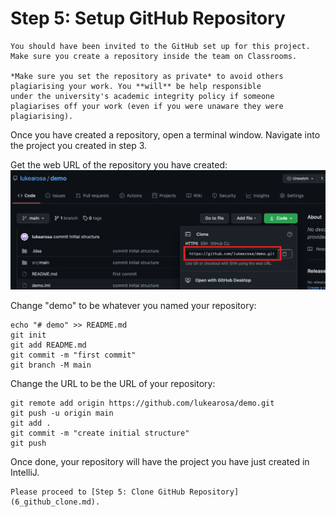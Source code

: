 # Step 5: Setup GitHub Repository

```{important}
You should have been invited to the GitHub set up for this project. Make sure you create a repository inside the team on Classrooms.

*Make sure you set the repository as private* to avoid others plagiarising your work. You **will** be help responsible 
under the university's academic integrity policy if someone plagiarises off your work (even if you were unaware they were
plagiarising).  
```

Once you have created a repository, open a terminal window. Navigate into the project you created in step 3.

Get the web URL of the repository you have created:
![](resources/5_github_setup_1.png)

Change "demo" to be whatever you named your repository:
````
echo "# demo" >> README.md
git init
git add README.md
git commit -m "first commit"
git branch -M main
````

Change the URL to be the URL of your repository:
````
git remote add origin https://github.com/lukearosa/demo.git
git push -u origin main
git add .
git commit -m "create initial structure"
git push
````

Once done, your repository will have the project you have just created in IntelliJ.

```{admonition} What's Next
Please proceed to [Step 5: Clone GitHub Repository](6_github_clone.md).
```
